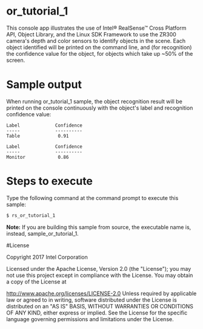 # or_tutorial_1

This console app illustrates the use of Intel® RealSense™ Cross Platform API, Object Library, and the Linux SDK Framework to use the ZR300 camera's depth and color sensors to identify objects in the scene. Each object identified will be printed on the command line, and (for recognition) the confidence value for the object, for objects which take up ~50% of the screen.

# Sample output


When running or_tutorial_1 sample, the object recognition result will be printed on the console continuously with the object's label and recognition confidence value:

```
Label             Confidence
-----             ----------
Table              0.91

Label             Confidence
-----             ----------
Monitor            0.86
```

# Steps to execute

Type the following command at the command prompt to execute this sample:

```bash
$ rs_or_tutorial_1
```
**Note:** If you are building this sample from source, the executable name is, instead, sample_or_tutorial_1.


#License

Copyright 2017 Intel Corporation

Licensed under the Apache License, Version 2.0 (the "License"); you may not use this project except in compliance with the License. You may obtain a copy of the License at

http://www.apache.org/licenses/LICENSE-2.0 Unless required by applicable law or agreed to in writing, software distributed under the License is distributed on an "AS IS" BASIS, WITHOUT WARRANTIES OR CONDITIONS OF ANY KIND, either express or implied. See the License for the specific language governing permissions and limitations under the License.
